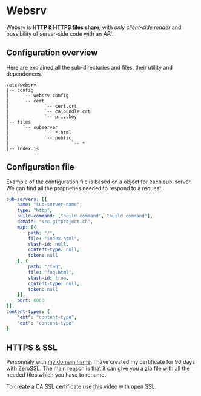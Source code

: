 # Websrv

Websrv is **HTTP & HTTPS files share**, with *only client-side render* and possibility of server-side code with an *API*.

## Configuration overview

Here are explained all the sub-directories and files, their utility and dependences.

```
/etc/websrv
|-- config
|     `-- websrv.config
|     `-- cert
|             `-- cert.crt
|             `-- ca_bundle.crt
|             `-- priv.key
|-- files
|     `-- subserver
|             `-- *.html
|             `-- public
|                       `-- *
|-- index.js
```

## Configuration file

Example of the configuration file is based on a object for each sub-server. We can find all the proprieties needed to respond to a request.

```yml 
sub-servers: [{
    name: "sub-server-name",
    type: "http",
    build-command: ["build command", "build command"],
    domain: "src.gitproject.ch",
    map: [{
        path: "/",
        file: "index.html",
        slash-id: null,
        content-type: null,
        token: null
    }, {
        path: "/faq",
        file: "faq.html",
        slash-id: true,
        content-type: null,
        token: null
    }],
    port: 8080
}],
content-types: {
    "ext": "content-type",
    "ext": "content-type"
}
```

## HTTPS & SSL

Personnaly with [my domain name](https://gitproject.ch), I have created my certificate for 90 days with [ZeroSSL](https://zerossl.com/). The main reason is that it can give you a zip file with all the needed files which you have to rename.

To create a CA SSL certificate use [this video](https://youtu.be/dDU178Uezc0) with open SSL.
